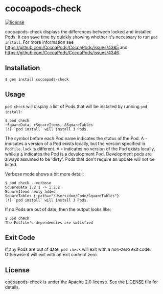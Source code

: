 # cocoapods-check

[![license](https://img.shields.io/badge/license-apache_2.0-red.svg?style=flat)](https://raw.githubusercontent.com/square/keywhiz/master/LICENSE)

cocoapods-check displays the differences between locked and installed Pods. It can save time by quickly showing whether it's necessary to run `pod install`. For more information see https://github.com/CocoaPods/CocoaPods/issues/4385 and https://github.com/CocoaPods/CocoaPods/issues/4346.

## Installation

    $ gem install cocoapods-check

## Usage

`pod check` will display a list of Pods that will be installed by running `pod install`:

    $ pod check
    ~SquareData, +SquareItems, ΔSquareTables
    [!] `pod install` will install 3 Pods.

The symbol before each Pod name indicates the status of the Pod. A `~` indicates a version of a Pod exists locally, but the version specified in `Podfile.lock` is different. A `+` indicates no version of the Pod exists locally, while a `Δ` indicates the Pod is a development Pod. Development pods are always assumed to be 'dirty'. Pods that don't require an update will not be listed.

Verbose mode shows a bit more detail:

    $ pod check --verbose
    SquareData 1.2.1 -> 1.2.2
    SquareItems newly added
    SquareTables {:path=>"/Users/doo/Code/SquareTables"}
    [!] `pod install` will install 3 Pods.

If no Pods are out of date, then the output looks like:

    $ pod check
    The Podfile's dependencies are satisfied

## Exit Code

If any Pods are out of date, `pod check` will exit with a non-zero exit code. Otherwise it will exit with an exit code of zero.

## License

cocoapods-check is under the Apache 2.0 license. See the [LICENSE](LICENSE) file for details.

